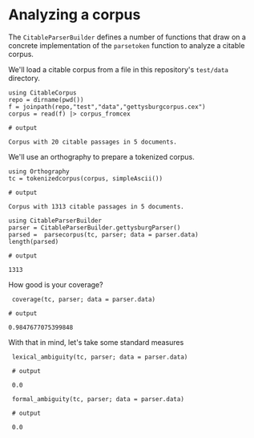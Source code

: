 # Analyzing a corpus

The `CitableParserBuilder` defines a number of functions that draw on a concrete implementation of the `parsetoken` function to analyze a citable corpus.

We'll load a citable corpus from a file in this repository's `test/data` directory.

```jldoctest corpus
using CitableCorpus
repo = dirname(pwd())
f = joinpath(repo,"test","data","gettysburgcorpus.cex")
corpus = read(f) |> corpus_fromcex

# output

Corpus with 20 citable passages in 5 documents.
```

We'll use an orthography to prepare a tokenized corpus.


```jldoctest corpus
using Orthography
tc = tokenizedcorpus(corpus, simpleAscii())

# output

Corpus with 1313 citable passages in 5 documents.
```

```jldoctest corpus
using CitableParserBuilder
parser = CitableParserBuilder.gettysburgParser()
parsed =  parsecorpus(tc, parser; data = parser.data)
length(parsed)

# output

1313
```

How good is your coverage?
```jldoctest corpus
 coverage(tc, parser; data = parser.data)

# output

0.9847677075399848
```


With that in mind, let's take some standard measures

```jldoctest corpus
 lexical_ambiguity(tc, parser; data = parser.data)

 # output

 0.0
```


```jldoctest corpus
 formal_ambiguity(tc, parser; data = parser.data)

 # output

 0.0
```
